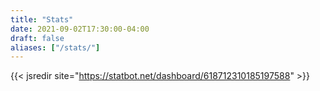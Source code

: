 ```yaml
---
title: "Stats"
date: 2021-09-02T17:30:00-04:00
draft: false
aliases: ["/stats/"]
---
```


{{< jsredir site="https://statbot.net/dashboard/618712310185197588" >}}
